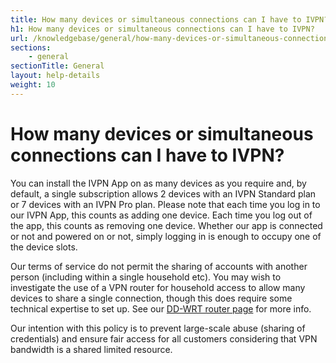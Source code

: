 ```yaml
---
title: How many devices or simultaneous connections can I have to IVPN? - IVPN Help
h1: How many devices or simultaneous connections can I have to IVPN?
url: /knowledgebase/general/how-many-devices-or-simultaneous-connections-can-i-have-to-ivpn/
sections:
    - general
sectionTitle: General
layout: help-details
weight: 10
---
```

# How many devices or simultaneous connections can I have to IVPN?

You can install the IVPN App on as many devices as you require and, by default, a single subscription allows 2 devices with an IVPN Standard plan or 7 devices with an IVPN Pro plan. Please note that each time you log in to our IVPN App, this counts as adding one device. Each time you log out of the app, this counts as removing one device. Whether our app is connected or not and powered on or not, simply logging in is enough to occupy one of the device slots.

<div markdown="1" class="notice notice--info">
Our terms of service do not permit the sharing of accounts with another person (including within a single household etc). You may wish to investigate the use of a VPN router for household access to allow many devices to share a single connection, though this does require some technical expertise to set up. See our <a href="/setup/router/ddwrt/">DD-WRT router page</a> for more info.
</div>

Our intention with this policy is to prevent large-scale abuse (sharing of credentials) and ensure fair access for all customers considering that VPN bandwidth is a shared limited resource.
